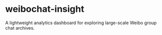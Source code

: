 # weibochat-insight
A lightweight analytics dashboard for exploring large-scale Weibo group chat archives.
